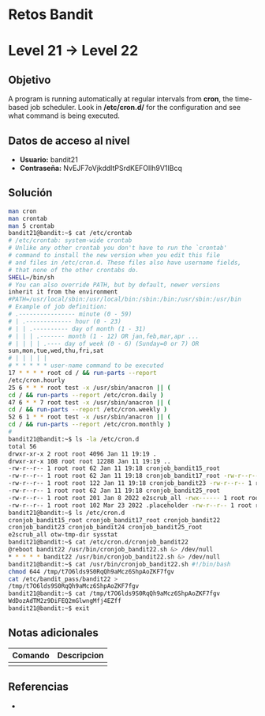 # Retos Bandit

# Level 21 → Level 22

## Objetivo
A program is running automatically at regular intervals from **cron**, the time-based job scheduler. Look in **/etc/cron.d/** for the configuration and see what command is being executed.

## Datos de acceso al nivel
- **Usuario:** bandit21
- **Contraseña:** NvEJF7oVjkddltPSrdKEFOllh9V1IBcq

## Solución
```bash
man cron
man crontab
man 5 crontab
bandit21@bandit:~$ cat /etc/crontab
# /etc/crontab: system-wide crontab
# Unlike any other crontab you don't have to run the `crontab'
# command to install the new version when you edit this file
# and files in /etc/cron.d. These files also have username fields,
# that none of the other crontabs do.
SHELL=/bin/sh
# You can also override PATH, but by default, newer versions
inherit it from the environment
#PATH=/usr/local/sbin:/usr/local/bin:/sbin:/bin:/usr/sbin:/usr/bin
# Example of job definition:
# .---------------- minute (0 - 59)
# | .------------- hour (0 - 23)
# | | .---------- day of month (1 - 31)
# | | | .------- month (1 - 12) OR jan,feb,mar,apr ...
# | | | | .---- day of week (0 - 6) (Sunday=0 or 7) OR
sun,mon,tue,wed,thu,fri,sat
# | | | | |
# * * * * * user-name command to be executed
17 * * * * root cd / && run-parts --report
/etc/cron.hourly
25 6 * * * root test -x /usr/sbin/anacron || (
cd / && run-parts --report /etc/cron.daily )
47 6 * * 7 root test -x /usr/sbin/anacron || (
cd / && run-parts --report /etc/cron.weekly )
52 6 1 * * root test -x /usr/sbin/anacron || (
cd / && run-parts --report /etc/cron.monthly )
#
bandit21@bandit:~$ ls -la /etc/cron.d
total 56
drwxr-xr-x 2 root root 4096 Jan 11 19:19 .
drwxr-xr-x 108 root root 12288 Jan 11 19:19 ..
-rw-r--r-- 1 root root 62 Jan 11 19:18 cronjob_bandit15_root
-rw-r--r-- 1 root root 62 Jan 11 19:18 cronjob_bandit17_root -rw-r--r-- 1 root root 120 Jan 11 19:18 cronjob_bandit22
-rw-r--r-- 1 root root 122 Jan 11 19:18 cronjob_bandit23 -rw-r--r-- 1 root root 120 Jan 11 19:18 cronjob_bandit24
-rw-r--r-- 1 root root 62 Jan 11 19:18 cronjob_bandit25_root
-rw-r--r-- 1 root root 201 Jan 8 2022 e2scrub_all -rwx------ 1 root root 52 Jan 11 19:19 otw-tmp-dir
-rw-r--r-- 1 root root 102 Mar 23 2022 .placeholder -rw-r--r-- 1 root root 396 Feb 2 2021 sysstat
bandit21@bandit:~$ ls /etc/cron.d
cronjob_bandit15_root cronjob_bandit17_root cronjob_bandit22
cronjob_bandit23 cronjob_bandit24 cronjob_bandit25_root
e2scrub_all otw-tmp-dir sysstat
bandit21@bandit:~$ cat /etc/cron.d/cronjob_bandit22
@reboot bandit22 /usr/bin/cronjob_bandit22.sh &> /dev/null
* * * * * bandit22 /usr/bin/cronjob_bandit22.sh &> /dev/null
bandit21@bandit:~$ cat /usr/bin/cronjob_bandit22.sh #!/bin/bash
chmod 644 /tmp/t7O6lds9S0RqQh9aMcz6ShpAoZKF7fgv
cat /etc/bandit_pass/bandit22 >
/tmp/t7O6lds9S0RqQh9aMcz6ShpAoZKF7fgv
bandit21@bandit:~$ cat /tmp/t7O6lds9S0RqQh9aMcz6ShpAoZKF7fgv
WdDozAdTM2z9DiFEQ2mGlwngMfj4EZff
bandit21@bandit:~$ exit
```
## Notas adicionales
| Comando | Descripcion |
|---------|-------------|
|  |  |

## Referencias
- []()